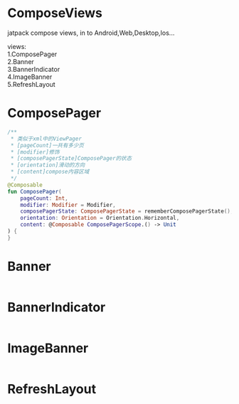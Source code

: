 # ComposeViews

jatpack compose views, in to Android,Web,Desktop,Ios...

views:
</br>
1.ComposePager</br>
2.Banner</br>
3.BannerIndicator</br>
4.ImageBanner</br>
5.RefreshLayout

# ComposePager

```kotlin
/**
 * 类似于xml中的ViewPager
 * [pageCount]一共有多少页
 * [modifier]修饰
 * [composePagerState]ComposePager的状态
 * [orientation]滑动的方向
 * [content]compose内容区域
 */
@Composable
fun ComposePager(
    pageCount: Int,
    modifier: Modifier = Modifier,
    composePagerState: ComposePagerState = rememberComposePagerState(),
    orientation: Orientation = Orientation.Horizontal,
    content: @Composable ComposePagerScope.() -> Unit
) {
}
```

# Banner

```kotlin

```

# BannerIndicator

```kotlin

```

# ImageBanner

```kotlin

```

# RefreshLayout

```kotlin

```